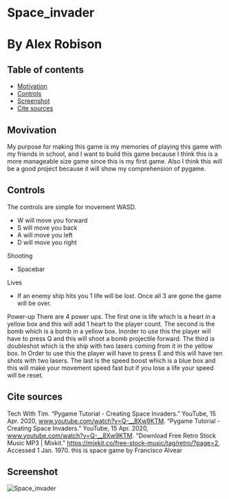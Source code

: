 # Space_invader
# By Alex Robison

## Table of contents[](#table-of-contents)
- [Motivation](#motivation)
- [Controls](#controls)
- [Screenshot](#sc)
- [Cite sources](#sources)

## Movivation[](#motivation)
My purpose for making this game is my memories of playing this game with my friends in school, and I want to build this game because I think this is a more manageable size game since this is my first game. Also I think this will be a good project because it will show my comprehension of pygame.

## Controls[](#controls)
The controls are simple for movement WASD. 
- W will move you forward
- S will move you back
- A will move you left
- D will move you right

Shooting
- Spacebar 

Lives
- If an enemy ship hits you 1 life will be lost. Once all 3 are gone the game will be over.

Power-up
There are 4 power ups. The first one is life which is a heart in a yellow box and this will add 1 heart to the player count. The second is the bomb which is a bomb in a yellow box. Inorder to use this the player will have to press Q and this will shoot a bomb projectile forward. The third is doubleshot which is the ship with two lasers coming from it in the yellow box. In Order to use this the player will have to press E and this will have ten shots with two lasers. The last is the speed boost which is a blue box and this will make your movement speed fast but if you lose a life your speed will be reset.



## Cite sources[](#sorces)
Tech With Tim. “Pygame Tutorial - Creating Space Invaders.” YouTube, 15 Apr. 2020, www.youtube.com/watch?v=Q-__8Xw9KTM.
“Pygame Tutorial - Creating Space Invaders.” YouTube, 15 Apr. 2020, www.youtube.com/watch?v=Q-__8Xw9KTM.
"Download Free Retro Stock Music MP3 | Mixkit." https://mixkit.co/free-stock-music/tag/retro/?page=2, Accessed 1 Jan. 1970. this is space game by Francisco Alvear


## Screenshot[](#sc)
![Space_invader](https://user-images.githubusercontent.com/113559768/230214438-7e02d870-5e5b-4b9f-944e-7c345f3c817c.png)
